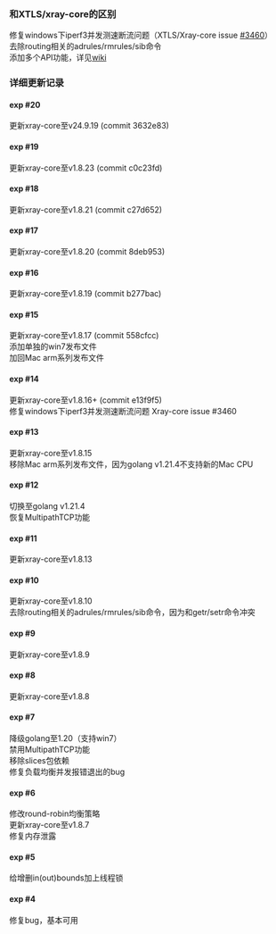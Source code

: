 ### 和XTLS/xray-core的区别
修复windows下iperf3并发测速断流问题（XTLS/Xray-core issue [#3460](https://github.com/XTLS/Xray-core/issues/3460)）  
去除routing相关的adrules/rmrules/sib命令  
添加多个API功能，详见[wiki](https://github.com/vrnobody/xraye/wiki)  

### 详细更新记录

#### exp #20
更新xray-core至v24.9.19 (commit 3632e83)

#### exp #19
更新xray-core至v1.8.23 (commit c0c23fd)  

#### exp #18
更新xray-core至v1.8.21 (commit c27d652)  

#### exp #17
更新xray-core至v1.8.20 (commit 8deb953)  

#### exp #16
更新xray-core至v1.8.19 (commit b277bac)  

#### exp #15
更新xray-core至v1.8.17 (commit 558cfcc)  
添加单独的win7发布文件  
加回Mac arm系列发布文件  

#### exp #14
更新xray-core至v1.8.16+ (commit e13f9f5)  
修复windows下iperf3并发测速断流问题 Xray-core issue #3460  

#### exp #13
更新xray-core至v1.8.15  
移除Mac arm系列发布文件，因为golang v1.21.4不支持新的Mac CPU  

#### exp #12
切换至golang v1.21.4  
恢复MultipathTCP功能  

#### exp #11
更新xray-core至v1.8.13  

#### exp #10
更新xray-core至v1.8.10  
去除routing相关的adrules/rmrules/sib命令，因为和getr/setr命令冲突  

#### exp #9
更新xray-core至v1.8.9  

#### exp #8
更新xray-core至v1.8.8  

#### exp #7
降级golang至1.20（支持win7）  
禁用MultipathTCP功能  
移除slices包依赖  
修复负载均衡并发报错退出的bug  

#### exp #6
修改round-robin均衡策略  
更新xray-core至v1.8.7  
修复内存泄露  

#### exp #5
给增删in(out)bounds加上线程锁  

#### exp #4
修复bug，基本可用  

